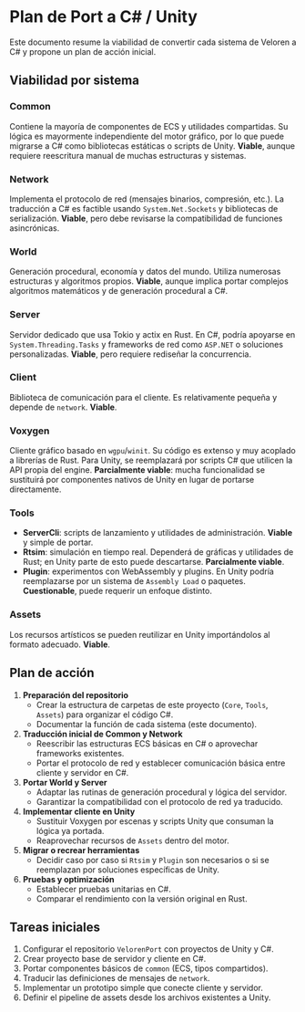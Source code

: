 # Plan de Port a C# / Unity

Este documento resume la viabilidad de convertir cada sistema de Veloren a C# y propone un plan de acción inicial.

## Viabilidad por sistema

### Common
Contiene la mayoría de componentes de ECS y utilidades compartidas. Su lógica es mayormente independiente del motor gráfico, por lo que puede migrarse a C# como bibliotecas estáticas o scripts de Unity. **Viable**, aunque requiere reescritura manual de muchas estructuras y sistemas.

### Network
Implementa el protocolo de red (mensajes binarios, compresión, etc.). La traducción a C# es factible usando `System.Net.Sockets` y bibliotecas de serialización. **Viable**, pero debe revisarse la compatibilidad de funciones asincrónicas.

### World
Generación procedural, economía y datos del mundo. Utiliza numerosas estructuras y algoritmos propios. **Viable**, aunque implica portar complejos algoritmos matemáticos y de generación procedural a C#.

### Server
Servidor dedicado que usa Tokio y actix en Rust. En C#, podría apoyarse en `System.Threading.Tasks` y frameworks de red como `ASP.NET` o soluciones personalizadas. **Viable**, pero requiere rediseñar la concurrencia.

### Client
Biblioteca de comunicación para el cliente. Es relativamente pequeña y depende de `network`. **Viable**.

### Voxygen
Cliente gráfico basado en `wgpu`/`winit`. Su código es extenso y muy acoplado a librerías de Rust. Para Unity, se reemplazará por scripts C# que utilicen la API propia del engine. **Parcialmente viable**: mucha funcionalidad se sustituirá por componentes nativos de Unity en lugar de portarse directamente.

### Tools
- **ServerCli**: scripts de lanzamiento y utilidades de administración. **Viable** y simple de portar.
- **Rtsim**: simulación en tiempo real. Dependerá de gráficas y utilidades de Rust; en Unity parte de esto puede descartarse. **Parcialmente viable**.
- **Plugin**: experimentos con WebAssembly y plugins. En Unity podría reemplazarse por un sistema de `Assembly Load` o paquetes. **Cuestionable**, puede requerir un enfoque distinto.

### Assets
Los recursos artísticos se pueden reutilizar en Unity importándolos al formato adecuado. **Viable**.

## Plan de acción

1. **Preparación del repositorio**
   - Crear la estructura de carpetas de este proyecto (`Core`, `Tools`, `Assets`) para organizar el código C#.
   - Documentar la función de cada sistema (este documento).
2. **Traducción inicial de Common y Network**
   - Reescribir las estructuras ECS básicas en C# o aprovechar frameworks existentes.
   - Portar el protocolo de red y establecer comunicación básica entre cliente y servidor en C#.
3. **Portar World y Server**
   - Adaptar las rutinas de generación procedural y lógica del servidor.
   - Garantizar la compatibilidad con el protocolo de red ya traducido.
4. **Implementar cliente en Unity**
   - Sustituir Voxygen por escenas y scripts Unity que consuman la lógica ya portada.
   - Reaprovechar recursos de `Assets` dentro del motor.
5. **Migrar o recrear herramientas**
   - Decidir caso por caso si `Rtsim` y `Plugin` son necesarios o si se reemplazan por soluciones específicas de Unity.
6. **Pruebas y optimización**
   - Establecer pruebas unitarias en C#.
   - Comparar el rendimiento con la versión original en Rust.

## Tareas iniciales

1. Configurar el repositorio `VelorenPort` con proyectos de Unity y C#.
2. Crear proyecto base de servidor y cliente en C#.
3. Portar componentes básicos de `common` (ECS, tipos compartidos).
4. Traducir las definiciones de mensajes de `network`.
5. Implementar un prototipo simple que conecte cliente y servidor.
6. Definir el pipeline de assets desde los archivos existentes a Unity.
